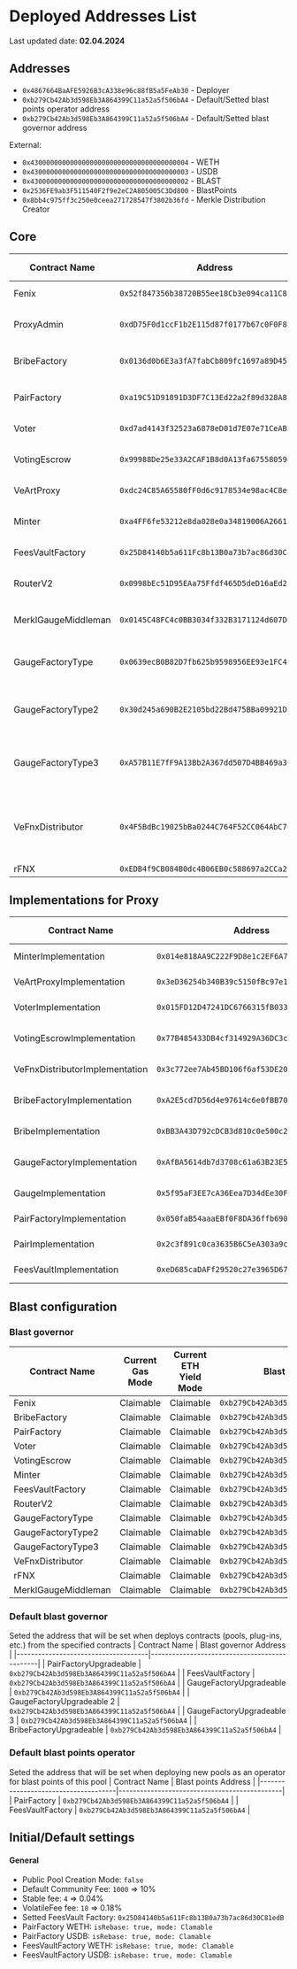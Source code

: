 # Deployed Addresses List

Last updated date: **02.04.2024**


## Addresses
- `0x4867664BaAFE5926B3cA338e96c88fB5a5FeAb30` - Deployer
- `0xb279Cb42Ab3d598Eb3A864399C11a52a5f506bA4` - Default/Setted blast points operator address
- `0xb279Cb42Ab3d598Eb3A864399C11a52a5f506bA4` - Default/Setted blast governor address

External:
- `0x4300000000000000000000000000000000000004` - WETH
- `0x4300000000000000000000000000000000000003` - USDB
- `0x4300000000000000000000000000000000000002` - BLAST
- `0x2536FE9ab3F511540F2f9e2eC2A805005C3Dd800` - BlastPoints
- `0x8bb4c975ff3c250e0ceea271728547f3802b36fd` - Merkle Distribution Creator
  
## Core
| Contract Name         | Address                                  | Short Description              | Type         |
|-----------------------|------------------------------------------|--------------------------------|--------------|
| Fenix                 | `0x52f847356b38720B55ee18Cb3e094ca11C85A192` | Main token contract            | Default      |
| ProxyAdmin            | `0xdD75F0d1ccF1b2E115d87f0177b67c0F0F8429B5` | Manages proxy contracts        | Default      |
| BribeFactory          | `0x0136d0b6E3a3fA7fabCb809fc1697a89D451f97f` | Factory for bribe contracts    | Upgradeable  |
| PairFactory           | `0xa19C51D91891D3DF7C13Ed22a2f89d328A82950f` | Factory for v2 pair contracts  | Upgradeable  |
| Voter                 | `0xd7ad4143f32523a6878eD01d7E07e71CeAB22430` | Voting contract                | Upgradeable  |
| VotingEscrow          | `0x99988De25e33A2CAF1B8d0A13fa67558059dd937` | Lock tokens for voting         | Upgradeable  |
| VeArtProxy            | `0xdc24C85A65580fF0d6c9178534e98ac4C8eCE8f8` | Proxy for art tokens           | Upgradeable  |
| Minter                | `0xa4FF6fe53212e8da028e0a34819006A26615D9f8` | FNX Emission manager           | Upgradeable  |
| FeesVaultFactory      | `0x25D84140b5a611Fc8b13B0a73b7ac86d30C81edB` | Factory for fees vaults        | Default      |
| RouterV2              | `0x0998bEc51D95EAa75Ffdf465D5deD16aEd2ba2fe` | Router for token swaps         | Default      |
| MerklGaugeMiddleman   | `0x0145C48FC4c0BB3034f332B3171124d607D6Bd2C` | Middleman for Merkl integration | Default      |
| GaugeFactoryType      | `0x0639ecB0B82D7fb625b9598956EE93e1FC4398cE` | Gauge Factory for Gauges Type 0 (v2) | Upgradeable |
| GaugeFactoryType2     | `0x30d245a690B2E2105bd22Bd475BBa09921D59EAB` | Gauge Factory for Gauges Type 1 (V3) | Upgradeable |
| GaugeFactoryType3     | `0xA57B11E7fF9A13Bb2A367dd507D4BB469a3C426d` | Gauge Factory for Gauges Type 2 (ICHI) | Upgradeable |
| VeFnxDistributor      | `0x4F5BdBc19025bBa0244C764F52CC064AbC76eC96` | FNX distribution without boosts in max lock veFNX | Upgradeable |
| rFNX      | `0xEDB4f9CB084B0dc4B06EB0c588697a2CCa2E6532` | rFNX | Default |

## Implementations for Proxy

| Contract Name                | Address                                  | Short Description                |
|------------------------------|------------------------------------------|----------------------------------|
| MinterImplementation         | `0x014e818AA9C222F9D8e1c2EF6A7da2f6D6bd10b3` | Implementation for minter        |
| VeArtProxyImplementation     | `0x3eD36254b340B39c5150fBc97e1d96593Aa38770` | Implementation for art proxy     |
| VoterImplementation          | `0x015FD12D47241DC6766315fB033b8DE7D043e705` | Implementation for voter         |
| VotingEscrowImplementation   | `0x77B485433DB4cf314929A36DC3c3601c579091B6` | Implementation for voting escrow |
| VeFnxDistributorImplementation | `0x3c772ee7Ab45BD106f6af53DE20548df58C3829d` | Implementation for distribution  |
| BribeFactoryImplementation   | `0xA2E5cd7D56d4e97614c6e0fBB708a8ecaA7437e3` | Implementation for bribe factory |
| BribeImplementation          | `0xBB3A43D792cDCB3d810c0e500c21bD958686B90b` | Implementation for bribes        |
| GaugeFactoryImplementation   | `0xAfBA5614db7d3708c61a63B23E53c37217e52f82` | Implementation for gauge factory |
| GaugeImplementation          | `0x5f95aF3EE7cA36Eea7D34dEe30F3CaCbBCe7D657` | Implementation for gauges        |
| PairFactoryImplementation    | `0x050faB54aaaEBf0F8DA36ffb69036C59B19a5b7e` | Implementation for pair factory  |
| PairImplementation           | `0x2c3f891c0ca3635B6C5eA303a9cd7f29c7Fcd00E` | Implementation for pairs         |
| FeesVaultImplementation      | `0xeD685caDAFf29520c27e3965D67AF14F00639A98` | Implementation for fees vault    |

## Blast configuration
### Blast governor
| Contract Name     | Current Gas Mode | Current ETH Yield Mode | Blast governor Address                       |
|-------------------|------------------|------------------------|----------------------------------------------|
| Fenix             | Claimable        | Claimable              | `0xb279Cb42Ab3d598Eb3A864399C11a52a5f506bA4` |
| BribeFactory      | Claimable        | Claimable              | `0xb279Cb42Ab3d598Eb3A864399C11a52a5f506bA4` |
| PairFactory       | Claimable        | Claimable              | `0xb279Cb42Ab3d598Eb3A864399C11a52a5f506bA4` |
| Voter             | Claimable        | Claimable              | `0xb279Cb42Ab3d598Eb3A864399C11a52a5f506bA4` |
| VotingEscrow      | Claimable        | Claimable              | `0xb279Cb42Ab3d598Eb3A864399C11a52a5f506bA4` |
| Minter            | Claimable        | Claimable              | `0xb279Cb42Ab3d598Eb3A864399C11a52a5f506bA4` |
| FeesVaultFactory  | Claimable        | Claimable              | `0xb279Cb42Ab3d598Eb3A864399C11a52a5f506bA4` |
| RouterV2          | Claimable        | Claimable              | `0xb279Cb42Ab3d598Eb3A864399C11a52a5f506bA4` |
| GaugeFactoryType  | Claimable        | Claimable              | `0xb279Cb42Ab3d598Eb3A864399C11a52a5f506bA4` |
| GaugeFactoryType2 | Claimable        | Claimable              | `0xb279Cb42Ab3d598Eb3A864399C11a52a5f506bA4` |
| GaugeFactoryType3 | Claimable        | Claimable              | `0xb279Cb42Ab3d598Eb3A864399C11a52a5f506bA4` |
| VeFnxDistributor  | Claimable        | Claimable              | `0xb279Cb42Ab3d598Eb3A864399C11a52a5f506bA4` |
| rFNX              | Claimable        | Claimable              | `0xb279Cb42Ab3d598Eb3A864399C11a52a5f506bA4` |
| MerklGaugeMiddleman              | Claimable        | Claimable              | `0xb279Cb42Ab3d598Eb3A864399C11a52a5f506bA4` |

### Default blast governor
Seted the address that will be set when deploys contracts (pools, plug-ins, etc.) from the specified contracts
| Contract Name                       | Blast governor Address              |
|-------------------------------------|----------------------------------------------|
| PairFactoryUpgradeable             | `0xb279Cb42Ab3d598Eb3A864399C11a52a5f506bA4` |
| FeesVaultFactory             | `0xb279Cb42Ab3d598Eb3A864399C11a52a5f506bA4` |
| GaugeFactoryUpgradeable             | `0xb279Cb42Ab3d598Eb3A864399C11a52a5f506bA4` |
| GaugeFactoryUpgradeable 2             | `0xb279Cb42Ab3d598Eb3A864399C11a52a5f506bA4` |
| GaugeFactoryUpgradeable 3             | `0xb279Cb42Ab3d598Eb3A864399C11a52a5f506bA4` |
| BribeFactoryUpgradeable             | `0xb279Cb42Ab3d598Eb3A864399C11a52a5f506bA4` |

### Default blast points operator
Seted the address that will be set when deploying new pools as an operator for blast points of this pool
| Contract Name                       | Blast points Address              |
|-------------------------------------|----------------------------------------------|
| PairFactory                      | `0xb279Cb42Ab3d598Eb3A864399C11a52a5f506bA4` |
| FeesVaultFactory                      | `0xb279Cb42Ab3d598Eb3A864399C11a52a5f506bA4` |


## Initial/Default settings
#### General

- Public Pool Creation Mode: `false`
- Default Community Fee: `1000` => 10%
- Stable fee: `4` => 0.04%
- VolatileFee fee: `18` => 0.18%
- Setted FeesVault Factory: `0x25D84140b5a611Fc8b13B0a73b7ac86d30C81edB`
- PairFactory WETH: `isRebase: true, mode: Clamable`
- PairFactory USDB: `isRebase: true, mode: Clamable`
- FeesVaultFactory WETH: `isRebase: true, mode: Clamable`
- FeesVaultFactory USDB: `isRebase: true, mode: Clamable`